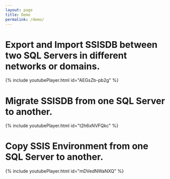 ```yaml
---
layout: page
title: Demo
permalink: /demo/
---
```


# Export and Import SSISDB between two SQL Servers in different networks or domains. 
{% include youtubePlayer.html id="AEGsZb-pb2g" %}

# Migrate SSISDB from one SQL Server to another.
{% include youtubePlayer.html id="t2h6xNVFQkc" %}

# Copy SSIS Environment from one SQL Server to another.
{% include youtubePlayer.html id="mDVedNWaNXQ" %}

